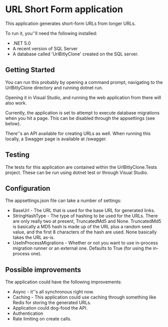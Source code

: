# URL Short Form application
This application generates short-form URLs from longer URLs.

To run it, you''ll need the following installed:

* .NET 5.0
* A recent version of SQL Server
* A database called 'UrlBitlyClone' created on the SQL server.

## Getting Started
You can run this probably by opening a command prompt, navigating to the UrlBitlyClone directory and running dotnet run.

Opening it in Visual Studio, and running the web application from there will also work.

Currently, the application is set to attempt to execute database migrations when you hit a page. This can be disabled through the appsettings (see below).

There''s an API available for creating URLs as well. When running this locally, a Swagger page is available at /swagger.

## Testing 
The tests for this application are contained within the UrlBitlyClone.Tests project. These can be run using dotnet test or through Visual Studio.

## Configuration

The appsettings.json file can take a number of settings:

* BaseUrl - The URL that is used for the base URL for generated links.
* StringHashType - The type of hashing to be used for the URLs.  There are only really two at present, TruncatedMd5 and None. TruncatedMd5 is basically a MD5 hash is made up of the URL plus a random seed value, and the first 8 characters of the hash are used. None basically takes the URL as-is.
* UseInProcessMigrations - Whether or not you want to use in-process migration runner or an external one. Defaults to True (for using the in-process one).

## Possible improvements

The application could have the following improvements:

* Async - it''s all synchronous right now.
* Caching - This application could use caching through something like Redis for storing the generated URLs.
* Application could dog-food the API.
* Authentication
* Rate limiting on create calls.